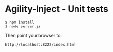 # Agility-Inject - Unit tests

    $ npm install
    $ node server.js

Then point your browser to:

    http://localhost:8222/index.html